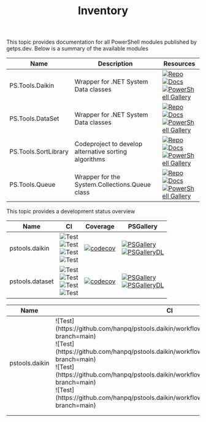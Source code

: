 ﻿---
id: Inventory
title: Inventory
slug : /
---

This topic provides documentation for all PowerShell modules published by getps.dev. Below is a summary of the available modules

| Name                 | Description                                           | Resources                                                                                                                                                                                                                                                                                                                                                                                                                                                                                          |
| -------------------- | ----------------------------------------------------- | -------------------------------------------------------------------------------------------------------------------------------------------------------------------------------------------------------------------------------------------------------------------------------------------------------------------------------------------------------------------------------------------------------------------------------------------------------------------------------------------------- |
| PS.Tools.Daikin      | Wrapper for .NET System Data classes                  | [![Repo](https://img.shields.io/badge/Repo-PS.Tools.Daikin-success?logo=github)](https://github.com/hanpq/PS.Tools.Daikin) <br/> [![Docs](https://img.shields.io/badge/Docs-PS.Tools.Daikin-success?logo=read-the-docs)](https://getps.dev/modules/PS.Tools.Daikin/quickstart) <br/> [![PowerShell Gallery](https://img.shields.io/powershellgallery/v/PS.Tools.Daikin?label=PSGallery&logo=powershell)](https://www.powershellgallery.com/packages/PS.Tools.Daikin)                               |
| PS.Tools.DataSet     | Wrapper for .NET System Data classes                  | [![Repo](https://img.shields.io/badge/Repo-PS.Tools.DataSet-success?logo=github)](https://github.com/hanpq/PS.Tools.DataSet) <br/> [![Docs](https://img.shields.io/badge/Docs-PS.Tools.DataSet-success?logo=read-the-docs)](https://getps.dev/modules/PS.Tools.DataSet/quickstart) <br/> [![PowerShell Gallery](https://img.shields.io/powershellgallery/v/PS.Tools.DataSet?label=PSGallery&logo=powershell)](https://www.powershellgallery.com/packages/PS.Tools.DataSet)                         |
| PS.Tools.SortLibrary | Codeproject to develop alternative sorting algorithms | [![Repo](https://img.shields.io/badge/Repo-PS.Tools.SortLibrary-success?logo=github)](https://github.com/hanpq/PS.Tools.SortLibrary) <br/> [![Docs](https://img.shields.io/badge/Docs-PS.Tools.SortLibrary-success?logo=read-the-docs)](https://getps.dev/modules/PS.Tools.SortLibrary/quickstart) <br/> [![PowerShell Gallery](https://img.shields.io/powershellgallery/v/PS.Tools.SortLibrary?label=PSGallery&logo=powershell)](https://www.powershellgallery.com/packages/PS.Tools.SortLibrary) |
| PS.Tools.Queue       | Wrapper for the System.Collections.Queue class        | [![Repo](https://img.shields.io/badge/Repo-PS.Tools.Queue-success?logo=github)](https://github.com/hanpq/PS.Tools.Queue) <br/> [![Docs](https://img.shields.io/badge/Docs-PS.Tools.Queue-success?logo=read-the-docs)](https://getps.dev/modules/PS.Tools.Queue/quickstart) <br/> [![PowerShell Gallery](https://img.shields.io/powershellgallery/v/PS.Tools.Queue?label=PSGallery&logo=powershell)](https://www.powershellgallery.com/packages/PS.Tools.Queue)                                     |

This topic provides a development status overview

| Name            | CI                                                                                                                                                                                                                                                                                                                                                                                                                                                 | Coverage                                                                                                                           | PSGallery                                                                                                                                                                                                                                                                                                                        |
| --------------- | -------------------------------------------------------------------------------------------------------------------------------------------------------------------------------------------------------------------------------------------------------------------------------------------------------------------------------------------------------------------------------------------------------------------------------------------------- | ---------------------------------------------------------------------------------------------------------------------------------- | -------------------------------------------------------------------------------------------------------------------------------------------------------------------------------------------------------------------------------------------------------------------------------------------------------------------------------- |
| pstools.daikin  | ![Test](https://github.com/hanpq/pstools.daikin/workflows/Desk%20Win/badge.svg?branch=main)<br/>![Test](https://github.com/hanpq/pstools.daikin/workflows/Core%20Win/badge.svg?branch=main)<br/>![Test](https://github.com/hanpq/pstools.daikin/workflows/Core%20Lin/badge.svg?branch=main)<br/>![Test](https://github.com/hanpq/pstools.daikin/workflows/Core%20Mac/badge.svg?branch=main)                                                        | [![codecov](https://codecov.io/gh/hanpq/pstools.daikin/branch/main/graph/badge.svg)](https://codecov.io/gh/hanpq/pstools.daikin)   | [![PSGallery](https://img.shields.io/powershellgallery/v/pstools.daikin?label=PSGallery)](https://www.powershellgallery.com/packages/pstools.daikin)<br/>[![PSGalleryDL](https://img.shields.io/powershellgallery/dt/pstools.daikin?label=PSGallery%20downloads)](https://www.powershellgallery.com/packages/pstools.daikin)     |
| pstools.dataset | ![Test](https://github.com/hanpq/pstools.dataset/workflows/Desk%20Win/badge.svg?branch=main)<br/>![Test](https://github.com/hanpq/pstools.dataset/workflows/Core%20Win/badge.svg?branch=main)<br/>![Test](https://github.com/hanpq/pstools.dataset/workflows/Core%20Lin/badge.svg?branch=main)<br/>![Test](https://github.com/hanpq/pstools.dataset/workflows/Core%20Mac/badge.svg?branch=main) | [![codecov](https://codecov.io/gh/hanpq/pstools.dataset/branch/main/graph/badge.svg)](https://codecov.io/gh/hanpq/pstools.dataset) | [![PSGallery](https://img.shields.io/powershellgallery/v/pstools.dataset?label=PSGallery)](https://www.powershellgallery.com/packages/pstools.dataset)<br/>[![PSGalleryDL](https://img.shields.io/powershellgallery/dt/pstools.dataset?label=PSGallery%20downloads)](https://www.powershellgallery.com/packages/pstools.dataset) |


<table>
<thead>
  <tr>
    <th>Name</th>
    <th>CI</th>
    <th>Coverage</th>
    <th></th>
  </tr>
</thead>
<tbody>
  <tr>
    <td>pstools.daikin</td>
    <td>![Test](https://github.com/hanpq/pstools.daikin/workflows/Desk%20Win/badge.svg?branch=main)<br/>![Test](https://github.com/hanpq/pstools.daikin/workflows/Core%20Win/badge.svg?branch=main)<br/>![Test](https://github.com/hanpq/pstools.daikin/workflows/Core%20Lin/badge.svg?branch=main)<br/>![Test](https://github.com/hanpq/pstools.daikin/workflows/Core%20Mac/badge.svg?branch=main)</td>
    <td>[![codecov](https://codecov.io/gh/hanpq/pstools.daikin/branch/main/graph/badge.svg)](https://codecov.io/gh/hanpq/pstools.daikin)</td>
    <td>[![PSGallery](https://img.shields.io/powershellgallery/v/pstools.daikin?label=PSGallery)](https://www.powershellgallery.com/packages/pstools.daikin)<br/>[![PSGalleryDL](https://img.shields.io/powershellgallery/dt/pstools.daikin?label=PSGallery%20downloads)](https://www.powershellgallery.com/packages/pstools.daikin)</td>
  </tr>
  <tr>
    <td></td>
    <td></td>
    <td></td>
    <td></td>
  </tr>
  <tr>
    <td></td>
    <td></td>
    <td></td>
    <td></td>
  </tr>
</tbody>
</table>
